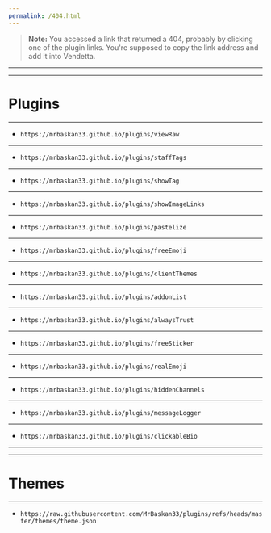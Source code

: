 ```yaml
---
permalink: /404.html
---
```

> **Note:** You accessed a link that returned a 404, probably by clicking one of the plugin links. You're supposed to copy the link address and add it into Vendetta.

___
___
# Plugins
___
- ```https://mrbaskan33.github.io/plugins/viewRaw```
___
- ```https://mrbaskan33.github.io/plugins/staffTags```
___
- ```https://mrbaskan33.github.io/plugins/showTag```
___
- ```https://mrbaskan33.github.io/plugins/showImageLinks```
___
- ```https://mrbaskan33.github.io/plugins/pastelize```
___
- ```https://mrbaskan33.github.io/plugins/freeEmoji```
___
- ```https://mrbaskan33.github.io/plugins/clientThemes```
___
- ```https://mrbaskan33.github.io/plugins/addonList```
___
- ```https://mrbaskan33.github.io/plugins/alwaysTrust```
___
- ```https://mrbaskan33.github.io/plugins/freeSticker```
___
- ```https://mrbaskan33.github.io/plugins/realEmoji```
___
- ```https://mrbaskan33.github.io/plugins/hiddenChannels```
___
- ```https://mrbaskan33.github.io/plugins/messageLogger```
___
- ```https://mrbaskan33.github.io/plugins/clickableBio```
___
___
# Themes
___
- ```https://raw.githubusercontent.com/MrBaskan33/plugins/refs/heads/master/themes/theme.json```
